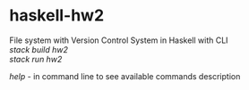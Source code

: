 # haskell-hw2
File system with Version Control System in Haskell with CLI <br>
*stack build hw2* <br>
*stack run hw2* 

*help* - in command line to see available commands description
